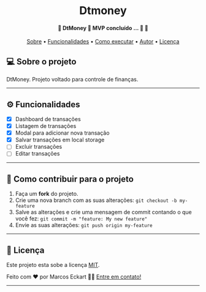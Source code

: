 <h1 align="center">
   Dtmoney
</h1>

<h4 align="center"> 
	🚧  DtMoney 🚧 MVP concluído ... 🚧 🚀
</h4>

<p align="center">
 <a href="#-sobre-o-projeto">Sobre</a> •
 <a href="#-funcionalidades">Funcionalidades</a> •
 <a href="#-como-executar-o-projeto">Como executar</a> • 
 <a href="#-autor">Autor</a> • 
 <a href="#user-content--licença">Licença</a>
</p>


## 💻 Sobre o projeto

DtMoney. Projeto voltado para controle de finanças.

---

## ⚙️ Funcionalidades

- [x] Dashboard de transações
- [x] Listagem de transações
- [x] Modal para adicionar nova transação
- [x] Salvar transações em local storage
- [ ] Excluir transações 
- [ ] Editar transações

---

## 💪 Como contribuir para o projeto

1. Faça um **fork** do projeto.
2. Crie uma nova branch com as suas alterações: `git checkout -b my-feature`
3. Salve as alterações e crie uma mensagem de commit contando o que você fez: `git commit -m "feature: My new feature"`
4. Envie as suas alterações: `git push origin my-feature`
---

## 📝 Licença

Este projeto esta sobe a licença [MIT](./LICENSE).

Feito com ❤️ por Marcos Eckart 👋🏽 [Entre em contato!](https://www.linkedin.com/in/marcos-eckart/)

---
